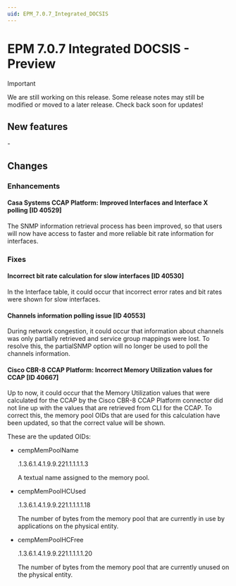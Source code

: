 ```yaml
---
uid: EPM_7.0.7_Integrated_DOCSIS
---
```


# EPM 7.0.7 Integrated DOCSIS - Preview

> [!IMPORTANT]
> We are still working on this release. Some release notes may still be modified or moved to a later release. Check back soon for updates!

## New features

\-

## Changes

### Enhancements

#### Casa Systems CCAP Platform: Improved Interfaces and Interface X polling [ID 40529]

The SNMP information retrieval process has been improved, so that users will now have access to faster and more reliable bit rate information for interfaces.

### Fixes

#### Incorrect bit rate calculation for slow interfaces [ID 40530]

In the Interface table, it could occur that incorrect error rates and bit rates were shown for slow interfaces.

#### Channels information polling issue [ID 40553]

During network congestion, it could occur that information about channels was only partially retrieved and service group mappings were lost. To resolve this, the partialSNMP option will no longer be used to poll the channels information.

#### Cisco CBR-8 CCAP Platform: Incorrect Memory Utilization values for CCAP [ID 40667]

Up to now, it could occur that the Memory Utilization values that were calculated for the CCAP by the Cisco CBR-8 CCAP Platform connector did not line up with the values that are retrieved from CLI for the CCAP. To correct this, the memory pool OIDs that are used for this calculation have been updated, so that the correct value will be shown.

These are the updated OIDs:

- cempMemPoolName 

  .1.3.6.1.4.1.9.9.221.1.1.1.1.3

  A textual name assigned to the memory pool.

- cempMemPoolHCUsed

  .1.3.6.1.4.1.9.9.221.1.1.1.1.18

  The number of bytes from the memory pool that are currently in use by applications on the physical entity. 

- cempMemPoolHCFree 

  .1.3.6.1.4.1.9.9.221.1.1.1.1.20

  The number of bytes from the memory pool that are currently unused on the physical entity.
